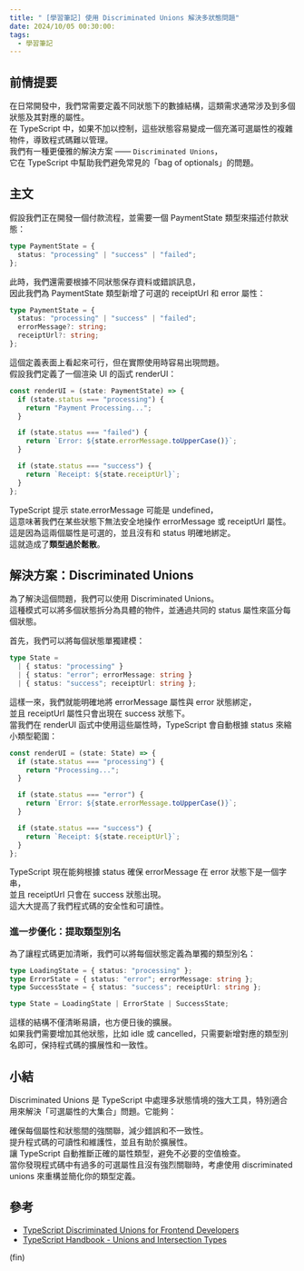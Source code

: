 ```yaml
---
title: " [學習筆記] 使用 Discriminated Unions 解決多狀態問題"
date: 2024/10/05 00:30:00:
tags:
  - 學習筆記
---
```


## 前情提要

在日常開發中，我們常需要定義不同狀態下的數據結構，這類需求通常涉及到多個狀態及其對應的屬性。  
在 TypeScript 中，如果不加以控制，這些狀態容易變成一個充滿可選屬性的複雜物件，導致程式碼難以管理。  
我們有一種更優雅的解決方案 —— `Discriminated Unions`，  
它在 TypeScript 中幫助我們避免常見的「bag of optionals」的問題。  

## 主文

假設我們正在開發一個付款流程，並需要一個 PaymentState 類型來描述付款狀態：

```typescript
type PaymentState = {
  status: "processing" | "success" | "failed";
};
```

此時，我們還需要根據不同狀態保存資料或錯誤訊息，  
因此我們為 PaymentState 類型新增了可選的 receiptUrl 和 error 屬性：  

```typescript
type PaymentState = {
  status: "processing" | "success" | "failed";
  errorMessage?: string;
  receiptUrl?: string;
};
```

這個定義表面上看起來可行，但在實際使用時容易出現問題。  
假設我們定義了一個渲染 UI 的函式 renderUI：

```typescript
const renderUI = (state: PaymentState) => {
  if (state.status === "processing") {
    return "Payment Processing...";
  }

  if (state.status === "failed") {
    return `Error: ${state.errorMessage.toUpperCase()}`;
  }

  if (state.status === "success") {
    return `Receipt: ${state.receiptUrl}`;
  }
};
```

TypeScript 提示 state.errorMessage 可能是 undefined，  
這意味著我們在某些狀態下無法安全地操作 errorMessage 或 receiptUrl 屬性。  
這是因為這兩個屬性是可選的，並且沒有和 status 明確地綁定。  
這就造成了**類型過於鬆散**。

## 解決方案：Discriminated Unions

為了解決這個問題，我們可以使用 Discriminated Unions。  
這種模式可以將多個狀態拆分為具體的物件，並通過共同的 status 屬性來區分每個狀態。

首先，我們可以將每個狀態單獨建模：

```typescript
type State =
  | { status: "processing" }
  | { status: "error"; errorMessage: string }
  | { status: "success"; receiptUrl: string };
```

這樣一來，我們就能明確地將 errorMessage 屬性與 error 狀態綁定，  
並且 receiptUrl 屬性只會出現在 success 狀態下。  
當我們在 renderUI 函式中使用這些屬性時，TypeScript 會自動根據 status 來縮小類型範圍：

```typescript
const renderUI = (state: State) => {
  if (state.status === "processing") {
    return "Processing...";
  }

  if (state.status === "error") {
    return `Error: ${state.errorMessage.toUpperCase()}`;
  }

  if (state.status === "success") {
    return `Receipt: ${state.receiptUrl}`;
  }
};
```

TypeScript 現在能夠根據 status 確保 errorMessage 在 error 狀態下是一個字串，  
並且 receiptUrl 只會在 success 狀態出現。  
這大大提高了我們程式碼的安全性和可讀性。  

### 進一步優化：提取類型別名

為了讓程式碼更加清晰，我們可以將每個狀態定義為單獨的類型別名：

```typescript
type LoadingState = { status: "processing" };
type ErrorState = { status: "error"; errorMessage: string };
type SuccessState = { status: "success"; receiptUrl: string };

type State = LoadingState | ErrorState | SuccessState;
```

這樣的結構不僅清晰易讀，也方便日後的擴展。  
如果我們需要增加其他狀態，比如 idle 或 cancelled，只需要新增對應的類型別名即可，保持程式碼的擴展性和一致性。  

## 小結

Discriminated Unions 是 TypeScript 中處理多狀態情境的強大工具，特別適合用來解決「可選屬性的大集合」問題。它能夠：

確保每個屬性和狀態間的強關聯，減少錯誤和不一致性。  
提升程式碼的可讀性和維護性，並且有助於擴展性。  
讓 TypeScript 自動推斷正確的屬性類型，避免不必要的空值檢查。  
當你發現程式碼中有過多的可選屬性且沒有強烈關聯時，考慮使用 discriminated unions 來重構並簡化你的類型定義。

## 參考

- [TypeScript Discriminated Unions for Frontend Developers](https://www.totaltypescript.com/discriminated-unions-are-a-devs-best-friend)
- [TypeScript Handbook - Unions and Intersection Types](https://www.typescriptlang.org/docs/handbook/unions-and-intersections.html)

(fin)
